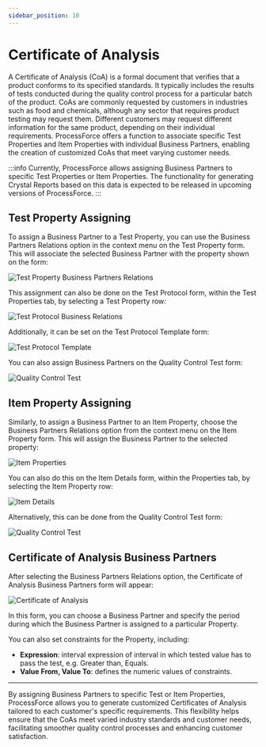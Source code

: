 ```yaml
---
sidebar_position: 10
---
```


# Certificate of Analysis

A Certificate of Analysis (CoA) is a formal document that verifies that a product conforms to its specified standards. It typically includes the results of tests conducted during the quality control process for a particular batch of the product. CoAs are commonly requested by customers in industries such as food and chemicals, although any sector that requires product testing may request them. Different customers may request different information for the same product, depending on their individual requirements. ProcessForce offers a function to associate specific Test Properties and Item Properties with individual Business Partners, enabling the creation of customized CoAs that meet varying customer needs.

:::info
    Currently, ProcessForce allows assigning Business Partners to specific Test Properties or Item Properties. The functionality for generating Crystal Reports based on this data is expected to be released in upcoming versions of ProcessForce.
:::

## Test Property Assigning

To assign a Business Partner to a Test Property, you can use the Business Partners Relations option in the context menu on the Test Property form. This will associate the selected Business Partner with the property shown on the form:

![Test Property Business Partners Relations](./media/certificate-of-analysis/test-property-business-partners-relations.webp)

This assignment can also be done on the Test Protocol form, within the Test Properties tab, by selecting a Test Property row:

![Test Protocol Business Relations](./media/certificate-of-analysis/test-protocol-business-partners-relations.webp)

Additionally, it can be set on the Test Protocol Template form:

![Test Protocol Template](./media/certificate-of-analysis/test-property-business-partners-relations.webp)

You can also assign Business Partners on the Quality Control Test form:

![Quality Control Test](./media/certificate-of-analysis/quality-control-test-business-partners-relations.webp)

## Item Property Assigning

Similarly, to assign a Business Partner to an Item Property, choose the Business Partners Relations option from the context menu on the Item Property form. This will assign the Business Partner to the selected property:

![Item Properties](./media/certificate-of-analysis/item-property-business-partners-relations.webp)

You can also do this on the Item Details form, within the Properties tab, by selecting the Item Property row:

![Item Details](./media/certificate-of-analysis/item-details-business-partners-relations.webp)

Alternatively, this can be done from the Quality Control Test form:

![Quality Control Test](./media/certificate-of-analysis/quality-control-test-item-properties-business-partners-relations.webp)

## Certificate of Analysis Business Partners

After selecting the Business Partners Relations option, the Certificate of Analysis Business Partners form will appear:

![Certificate of Analysis](./media/certificate-of-analysis/certificate-of-analysis-business-partners.webp)

In this form, you can choose a Business Partner and specify the period during which the Business Partner is assigned to a particular Property.

You can also set constraints for the Property, including:

- **Expression**: interval expression of interval in which tested value has to pass the test, e.g. Greater than, Equals.
- **Value From, Value To**: defines the numeric values of constraints.

---
By assigning Business Partners to specific Test or Item Properties, ProcessForce allows you to generate customized Certificates of Analysis tailored to each customer's specific requirements. This flexibility helps ensure that the CoAs meet varied industry standards and customer needs, facilitating smoother quality control processes and enhancing customer satisfaction.
